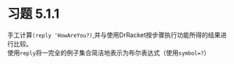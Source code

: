 # 习题 5.1.1
手工计算`(reply 'HowAreYou?)`,并与使用DrRacket按步骤执行功能所得的结果进行比较。  
使用`reply`将一完全的例子集合简洁地表示为布尔表达式（使用`symbol=?`）

